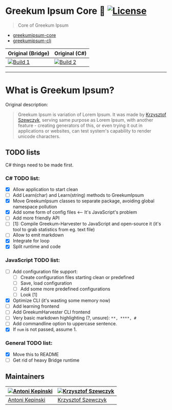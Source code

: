 # Greekum Ipsum Core 📝 [![License](https://img.shields.io/npm/l/greekumipsum-cli.svg)](https://opensource.org/licenses/MIT)

> Core of Greekum Ipsum

* [greekumipsum-core](https://github.com/Greekum/greekumipsum-core)
* [greekumipsum-cli](https://github.com/Greekum/greekumipsum-cli)

| Original (Bridge) | Original (C#)     |
|-------------------|-------------------|
| [![Build 1](https://travis-matrix-badges.herokuapp.com/repos/Greekum/greekumipsum-cli/branches/master/1)](https://travis-ci.org/Greekum/greekumipsum-cli) | [![Build 2](https://travis-matrix-badges.herokuapp.com/repos/Greekum/greekumipsum-core/branches/master/2)](https://travis-ci.org/Greekum/greekumipsum-core) |
---

# What is Greekum Ipsum?
Original description:

> Greekum Ipsum is variation of Lorem Ipsum. It was made by [Krzysztof Szewczyk](https://github.com/KrzysztofSzewczyk), serving same purpose as Lorem Ipsum, with another feature - creating generators of this, or even trying it out in applications or websites, can test system's capability to render unicode characters.


## TODO lists

C# things need to be made first.

### C# TODO list:
 * [X] Allow application to start clean
 * [ ] Add Learn(char) and Learn(string) methods to GreekumIpsum
 * [X] Move GreekumIpsum classes to separate package, avoiding global namespace pollution
 * [X] Add some form of config files <-- It's JavaScript's problem
 * [ ] Add more friendly API
 * [ ] [1]: Compile Greekum-Harvester to JavaScript and open-source it (it's tool to grab statistics from eg. text file)
 * [ ] Allow to emit markdown
 * [X] Integrate for loop
 * [X] Split runtime and code

### JavaScript TODO list:
 * [ ] Add configuration file support:
   * [ ] Create configuration files starting clean or predefined
   * [ ] Save, load configuration
   * [ ] Add some more predefined configurations
   * [ ] Look [1]
  * [X] Optimize CLI (it's wasting some memory now)
  * [ ] Add learning frontend
  * [ ] Add GreekumHarvester CLI frontend
  * [ ] Very basic markdown highlighting (?, unsure): `**, ****, # `
  * [ ] Add commandline option to uppercase sentence.
  * [X] If `num` is not passed, assume 1.

### General TODO list:
 * [X] Move this to README
 * [ ] Get rid of heavy Bridge runtime
 
 ## Maintainers

[![Antoni Kepinski](https://github.com/xxczaki.png?size=100)](https://kepinski.me) | [![Krzysztof Szewczyk](https://github.com/KrzysztofSzewczyk.png?size=100)](https://github.com/KrzysztofSzewczyk)
---|---
[Antoni Kepinski](https://kepinski.me) | [Krzysztof Szewczyk](https://github.com/KrzysztofSzewczyk)
